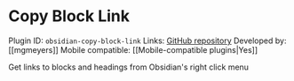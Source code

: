 # Copy Block Link

Plugin ID: `obsidian-copy-block-link`
Links: [GitHub repository](https://github.com/mgmeyers/obsidian-copy-block-link)
Developed by: [[mgmeyers]]
Mobile compatible: [[Mobile-compatible plugins|Yes]]

Get links to blocks and headings from Obsidian's right click menu
